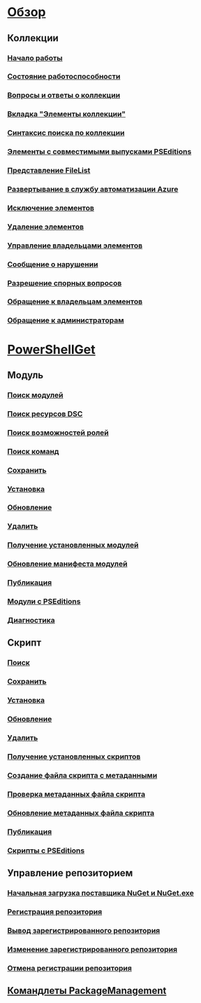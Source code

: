 # [Обзор](readme.md)
## Коллекции
### [Начало работы](psgallery/psgallery_gettingstarted.md)
### [Состояние работоспособности](psgallery/psgallery_status.md)
### [Вопросы и ответы о коллекции](psgallery/psgallery_faqs.md)
### [Вкладка "Элементы коллекции"](psgallery/psgallery_items_tab.md)
### [Синтаксис поиска по коллекции](psgallery/psgallery_search_syntax.md)
### [Элементы с совместимыми выпусками PSEditions](psgallery/psgallery_pseditions.md)
### [Представление FileList](psgallery/psgallery_filelist_feature.md)
### [Развертывание в службу автоматизации Azure](psgallery/psgallery_deploy_to_azure_automation.md)
### [Исключение элементов](psgallery/psgallery_unlist_items.md)
### [Удаление элементов](psgallery/Deleting-Items.md)
### [Управление владельцами элементов](psgallery/Managing-Item-Owners.md)
### [Сообщение о нарушении](psgallery/psgallery_report_abuse.md)
### [Разрешение спорных вопросов](psgallery/psgallery_dispute_resolution.md)
### [Обращение к владельцам элементов](psgallery/psgallery_contacting_item_owners.md)
### [Обращение к администраторам](psgallery/psgallery_contacting_administrators.md)

# [PowerShellGet](psget/overview.md)
## Модуль
### [Поиск модулей](psget/module/psget_find-module.md)
### [Поиск ресурсов DSC](psget/module/psget_find-dscresource.md)
### [Поиск возможностей ролей](psget/module/psget_find-rolecapability.md)
### [Поиск команд](psget/module/psget_find-command.md)
### [Сохранить](psget/module/psget_save-module.md)
### [Установка](psget/module/psget_install-module.md)
### [Обновление](psget/module/psget_update-module.md)
### [Удалить](psget/module/psget_uninstall-module.md)
### [Получение установленных модулей](psget/module/psget_get-installedmodule.md)
### [Обновление манифеста модулей](psget/module/psget_update-modulemanifest.md)
### [Публикация](psget/module/psget_publish-module.md)
### [Модули с PSEditions](psget/module/modulewithpseditionsupport.md)
### [Диагностика](psget/psget_cmdlets_troubleshooting.md)

## Скрипт
### [Поиск](psget/script/psget_find-script.md)
### [Сохранить](psget/script/psget_save-script.md)
### [Установка](psget/script/psget_install-script.md)
### [Обновление](psget/script/psget_update-script.md)
### [Удалить](psget/script/psget_uninstall-script.md)
### [Получение установленных скриптов](psget/script/psget_get-installedscript.md)
### [Создание файла скрипта с метаданными](psget/script/psget_new-scriptfileinfo.md)
### [Проверка метаданных файла скрипта](psget/script/psget_test-scriptfileinfo.md)
### [Обновление метаданных файла скрипта](psget/script/psget_update-scriptfileinfo.md)
### [Публикация](psget/script/psget_publish-script.md)
### [Скрипты с PSEditions](psget/script/scriptwithpseditionsupport.md)

## Управление репозиторием
### [Начальная загрузка поставщика NuGet и NuGet.exe](psget/repository/bootstrapping_nuget_proivder_and_exe.md)
### [Регистрация репозитория](psget/repository/psget_register-psrepository.md)
### [Вывод зарегистрированного репозитория](psget/repository/psget_get-psrepository.md)
### [Изменение зарегистрированного репозитория](psget/repository/psget_set-psrepository.md)
### [Отмена регистрации репозитория](psget/repository/psget_unregister-psrepository.md)

## [Командлеты PackageManagement](psget/oneget/PackageManagement_cmdlets.md)


<!--HONumber=Sep16_HO2-->


